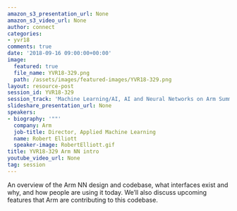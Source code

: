 ```yaml
---
amazon_s3_presentation_url: None
amazon_s3_video_url: None
author: connect
categories:
- yvr18
comments: true
date: '2018-09-16 09:00:00+00:00'
image:
  featured: true
  file_name: YVR18-329.png
  path: /assets/images/featured-images/YVR18-329.png
layout: resource-post
session_id: YVR18-329
session_track: 'Machine Learning/AI, AI and Neural Networks on Arm Summit '
slideshare_presentation_url: None
speakers:
- biography: '""'
  company: Arm
  job-title: Director, Applied Machine Learning
  name: Robert Elliott
  speaker-image: RobertElliott.gif
title: YVR18-329 Arm NN intro
youtube_video_url: None
tag: session
---
```


An overview of the Arm NN design and codebase, what interfaces exist and why, and how people are using it today. We’ll also discuss upcoming features that Arm are contributing to this codebase.